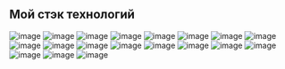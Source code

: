 ## Мой стэк технологий 
![image](https://github.com/user-attachments/assets/5deb39ab-0041-4363-ae20-250fc49dd251) ![image](https://github.com/user-attachments/assets/0fb842a2-6e9b-49c6-b34b-d05152a13580) ![image](https://github.com/user-attachments/assets/21cb1818-600a-4b7f-af76-dc45b81a84f0) ![image](https://github.com/user-attachments/assets/bb9ba707-4287-45ac-83c3-46e6ad73329c) ![image](https://github.com/user-attachments/assets/c4cb602e-889b-47f7-9521-4113bbd5c4b9) ![image](https://github.com/user-attachments/assets/29c68fd1-16a6-40e9-8409-d4669c10762b) ![image](https://github.com/user-attachments/assets/9ce96647-49ed-4105-8202-1c5ba12675a9) ![image](https://github.com/user-attachments/assets/56f0a8cc-adb0-4fd4-80b6-e98c32252954) ![image](https://github.com/user-attachments/assets/fdb32424-59fb-481d-ba4a-52081be1ce67) ![image](https://github.com/user-attachments/assets/bb29b979-0707-4262-ab35-aa8e933d10f6) ![image](https://github.com/user-attachments/assets/4466ae27-0ddc-42de-9e43-0b26271f2064) ![image](https://github.com/user-attachments/assets/bd74dbde-fcd0-44c5-a1d6-a7658613e1f4) ![image](https://github.com/user-attachments/assets/61d93219-9b97-4b9e-b6ac-0c73402b9f21) ![image](https://github.com/user-attachments/assets/1bcf6a14-b7b9-4574-8a8d-7cb8e7dd79d0) ![image](https://github.com/user-attachments/assets/efbd3e3a-3b49-4574-8781-de0d7581cc62) ![image](https://github.com/user-attachments/assets/9b73f6bc-9e3d-43c6-a47b-3ab2676fc31f) ![image](https://github.com/user-attachments/assets/cdeb272c-568e-47d9-9b6e-c1e096309f01) ![image](https://github.com/user-attachments/assets/c012f013-92d5-4b28-98a8-6fe07411fe78) ![image](https://github.com/user-attachments/assets/871c931c-2e8b-4b04-9fbd-19bd53dca8ef)










 

 







